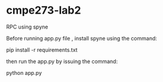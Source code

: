 # cmpe273-lab2
RPC using spyne 

Before running app.py file , install spyne using the command:

pip install -r requirements.txt

then run the app.py by issuing the command:

python app.py